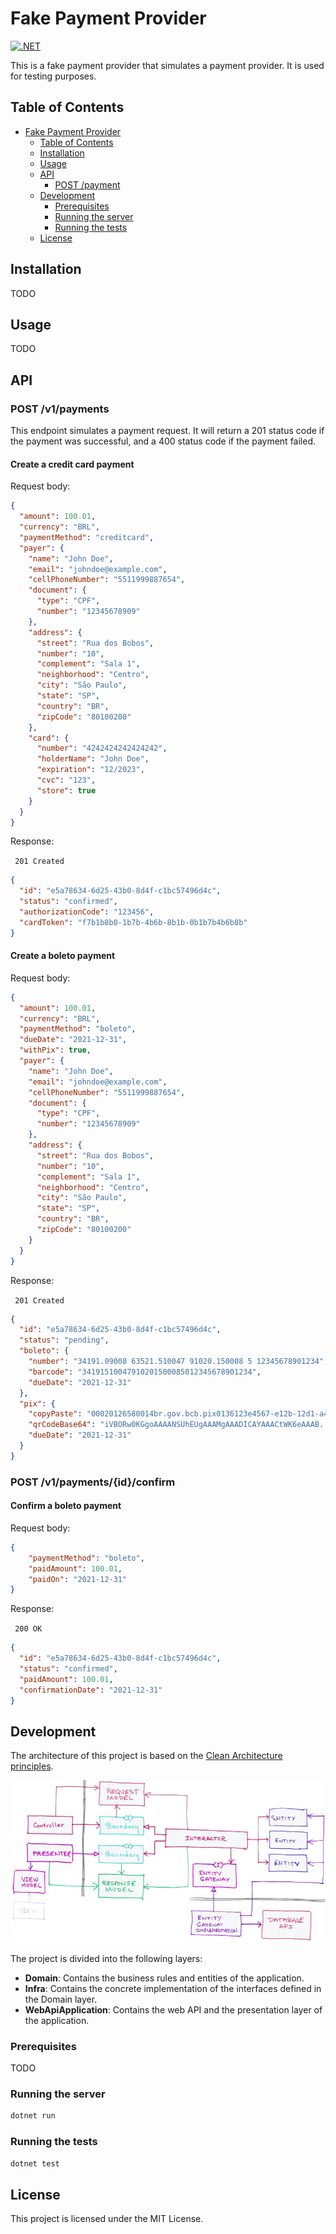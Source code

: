 # Fake Payment Provider

[![.NET](https://github.com/erichnascimento/fake-payment-provider/actions/workflows/dotnet.yml/badge.svg)](https://github.com/erichnascimento/fake-payment-provider/actions/workflows/dotnet.yml)

This is a fake payment provider that simulates a payment provider. It is used for testing purposes.

## Table of Contents

- [Fake Payment Provider](#fake-payment-provider)
  - [Table of Contents](#table-of-contents)
  - [Installation](#installation)
  - [Usage](#usage)
  - [API](#api)
    - [POST /payment](#post-payment)
  - [Development](#development)
    - [Prerequisites](#prerequisites)
    - [Running the server](#running-the-server)
    - [Running the tests](#running-the-tests)
  - [License](#license)

## Installation
    
TODO

## Usage

TODO

## API

### POST /v1/payments

This endpoint simulates a payment request. 
It will return a 201 status code if the payment was successful, 
and a 400 status code if the payment failed.

#### Create a credit card payment

Request body:

```json
{
  "amount": 100.01,
  "currency": "BRL",
  "paymentMethod": "creditcard",
  "payer": {
    "name": "John Doe",
    "email": "johndoe@example.com",
    "cellPhoneNumber": "5511999887654",
    "document": {
      "type": "CPF",
      "number": "12345678909"
    },
    "address": {
      "street": "Rua dos Bobos",
      "number": "10",
      "complement": "Sala 1",
      "neighborhood": "Centro",
      "city": "São Paulo",
      "state": "SP",
      "country": "BR",
      "zipCode": "80100200"
    },
    "card": {
      "number": "4242424242424242",
      "holderName": "John Doe",
      "expiration": "12/2023",
      "cvc": "123",
      "store": true
    }
  }
}
```

Response:

` 201 Created` 
```json
{
  "id": "e5a78634-6d25-43b0-8d4f-c1bc57496d4c",
  "status": "confirmed",
  "authorizationCode": "123456",
  "cardToken": "f7b1b8b0-1b7b-4b6b-8b1b-0b1b7b4b6b8b"
}
```

#### Create a boleto payment

Request body:

```json
{
  "amount": 100.01,
  "currency": "BRL",
  "paymentMethod": "boleto",
  "dueDate": "2021-12-31",
  "withPix": true,
  "payer": {
    "name": "John Doe",
    "email": "johndoe@example.com",
    "cellPhoneNumber": "5511999887654",
    "document": {
      "type": "CPF",
      "number": "12345678909"
    },
    "address": {
      "street": "Rua dos Bobos",
      "number": "10",
      "complement": "Sala 1",
      "neighborhood": "Centro",
      "city": "São Paulo",
      "state": "SP",
      "country": "BR",
      "zipCode": "80100200"
    }
  }
}
```

Response:

` 201 Created` 
```json
{
  "id": "e5a78634-6d25-43b0-8d4f-c1bc57496d4c",
  "status": "pending",
  "boleto": {
    "number": "34191.09008 63521.510047 91020.150008 5 12345678901234",
    "barcode": "34191510047910201500085012345678901234",
    "dueDate": "2021-12-31"
  },
  "pix": {
    "copyPaste": "00020126580014br.gov.bcb.pix0136123e4567-e12b-12d1-a456-426655440000 5204000053039865802BR5913Fulano de Tal6008BRASILIA62070503***63041D3D",
    "qrCodeBase64": "iVBORw0KGgoAAAANSUhEUgAAAMgAAADICAYAAACtWK6eAAAB...",
    "dueDate": "2021-12-31"
  }
}
```

### POST /v1/payments/{id}/confirm

#### Confirm a boleto payment

Request body:

```json
{
    "paymentMethod": "boleto",
    "paidAmount": 100.01,
    "paidOn": "2021-12-31"
}
```

Response:

` 200 OK` 
```json
{
  "id": "e5a78634-6d25-43b0-8d4f-c1bc57496d4c",
  "status": "confirmed",
  "paidAmount": 100.01,
  "confirmationDate": "2021-12-31"
}
```

## Development

The architecture of this project is based on the [Clean Architecture principles](https://blog.cleancoder.com/uncle-bob/2012/08/13/the-clean-architecture.html).

![](https://github.com/erichnascimento/fake-payment-provider/blob/main/assets/clean-arch-diagram.jpeg)

The project is divided into the following layers:

- **Domain**: Contains the business rules and entities of the application.
- **Infra**: Contains the concrete implementation of the interfaces defined in the Domain layer.
- **WebApiApplication**: Contains the web API and the presentation layer of the application.

### Prerequisites

TODO

### Running the server

```bash
dotnet run
```

### Running the tests

```bash
dotnet test
```

## License

This project is licensed under the MIT License.


